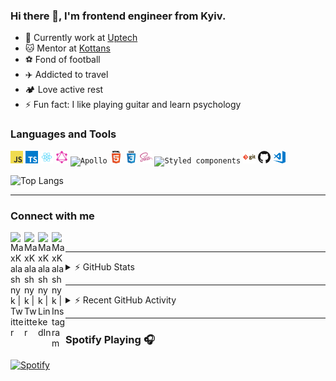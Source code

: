 ### Hi there 👋, I'm frontend engineer from Kyiv.

- 🧩 Currently work at [Uptech](https://uptech.team/)
- 🐱 Mentor at [Kottans](https://kottans.org/)
- ⚽ Fond of football
- ✈️ Addicted to travel
- 🏕️ Love active rest
- ⚡ Fun fact: I like playing guitar and learn psychology

### Languages and Tools

<code><img height="20" src="https://raw.githubusercontent.com/github/explore/80688e429a7d4ef2fca1e82350fe8e3517d3494d/topics/javascript/javascript.png" alt="JavaScript"></code>
<code><img height="20" src="https://raw.githubusercontent.com/github/explore/80688e429a7d4ef2fca1e82350fe8e3517d3494d/topics/typescript/typescript.png" alt="TypeScript"></code>
<code><img height="20" src="https://raw.githubusercontent.com/github/explore/80688e429a7d4ef2fca1e82350fe8e3517d3494d/topics/react/react.png" alt="React"></code>
<code><img height="20" src="https://raw.githubusercontent.com/github/explore/5c058a388828bb5fde0bcafd4bc867b5bb3f26f3/topics/graphql/graphql.png" alt="GraphQL"></code>
<code><img height="20" src="https://avatars2.githubusercontent.com/u/17189275?s=200&v=4" alt="Apollo"></code>
<code><img height="20" src="https://raw.githubusercontent.com/github/explore/80688e429a7d4ef2fca1e82350fe8e3517d3494d/topics/html/html.png" alt="HTML"></code>
<code><img height="20" src="https://raw.githubusercontent.com/github/explore/80688e429a7d4ef2fca1e82350fe8e3517d3494d/topics/css/css.png" alt="CSS"></code>
<code><img height="20" src="https://raw.githubusercontent.com/github/explore/80688e429a7d4ef2fca1e82350fe8e3517d3494d/topics/sass/sass.png" alt="Sass"></code>
<code><img height="20" src="https://avatars2.githubusercontent.com/u/20658825?s=200&v=4" alt="Styled components"></code>
<code><img height="20" src="https://raw.githubusercontent.com/github/explore/80688e429a7d4ef2fca1e82350fe8e3517d3494d/topics/git/git.png" alt="Git"></code>
<code><img height="20" src="https://raw.githubusercontent.com/github/explore/78df643247d429f6cc873026c0622819ad797942/topics/github/github.png" alt="Github"></code>
<code><img height="20" src="https://raw.githubusercontent.com/github/explore/80688e429a7d4ef2fca1e82350fe8e3517d3494d/topics/visual-studio-code/visual-studio-code.png" alt="Visual Studio Code"></code>

![Top Langs](https://github-readme-stats.maxkalashnyk.vercel.app/api/top-langs/?username=MaxKalashnyk&layout=compact)

---

### Connect with me

[<img align="left" alt="MaxKalashnyk | Twitter" width="22px" src="https://cdn.jsdelivr.net/npm/simple-icons@v3/icons/twitter.svg" />][twitter]
[<img align="left" alt="MaxKalashnyk | Twitter" width="22px" src="https://cdn.jsdelivr.net/npm/simple-icons@v3/icons/facebook.svg" />][facebook]
[<img align="left" alt="MaxKalashnyk | LinkedIn" width="22px" src="https://cdn.jsdelivr.net/npm/simple-icons@v3/icons/linkedin.svg" />][linkedin]
[<img align="left" alt="MaxKalashnyk | Instagram" width="22px" src="https://cdn.jsdelivr.net/npm/simple-icons@v3/icons/instagram.svg" />][instagram]

<br />

---

<details>
  <summary>⚡ GitHub Stats</summary>

  <img alt="MaxKalashnyk's GitHub Stats" src="https://github-readme-stats.maxkalashnyk.vercel.app/api?username=MaxKalashnyk&show_icons=true&hide_border=true" />

</details>

---

<details>
  <summary>⚡ Recent GitHub Activity</summary>
  
<!--START_SECTION:activity-->
1. 🎉 Merged PR [#162](https://github.com/kottans/frontend-2021-homeworks/pull/162) in [kottans/frontend-2021-homeworks](https://github.com/kottans/frontend-2021-homeworks)
2. 🎉 Merged PR [#144](https://github.com/kottans/frontend-2021-homeworks/pull/144) in [kottans/frontend-2021-homeworks](https://github.com/kottans/frontend-2021-homeworks)
<!--END_SECTION:activity-->

</details>

---

### Spotify Playing 🎧

[![Spotify](https://novatorem.maxkalashnyk.vercel.app/api/spotify)](https://open.spotify.com/user/m6ingigp155qelddj9r64nqy6)

[twitter]: https://twitter.com/maks_kalashnyk
[facebook]: https://www.facebook.com/mkalashnyk/
[instagram]: https://instagram.com/mx_kalash
[linkedin]: https://www.linkedin.com/in/maksym-kalashnyk-92932399/
